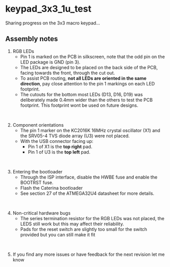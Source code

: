 # keypad_3x3_1u_test

Sharing progress on the 3x3 macro keypad...


## Assembly notes


1. RGB LEDs
   - Pin 1 is marked on the PCB in silkscreen, note that the odd pin on the LED package is GND (pin 3).
   - The LEDs are designed to be placed on the back side of the PCB, facing towards the front, through the cut out.
   - To assist PCB routing, **not all LEDs are oriented in the same direction**, pay close attention to the pin 1 markings on each LED footprint.
   - The cutouts for the bottom most LEDs (D13, D16, D19) was deliberately made 0.4mm wider than the others to test the PCB footprint. This footprint wont be used on future designs.

<br/>

2. Component orientations
   - The pin 1 marker on the KC2016K 16MHz crystal oscillator (X1) and the SRV05-4 TVS diode array (U3) were not placed.
   - With the USB connector facing up:
      - Pin 1 of X1 is the **top right** pad.
      - Pin 1 of U3 is the **top left** pad.

<br/>

3. Entering the bootloader
   - Through the ISP interface, disable the HWBE fuse and enable the BOOTRST fuse.
   - Flash the Caterina bootloader
   - See section 27 of the ATMEGA32U4 datasheet for more details.

<br/>

4. Non-critical hardware bugs
   - The series termination resistor for the RGB LEDs was not placed, the LEDS still work but this may affect their reliability.
   - Pads for the reset switch are slightly too small for the switch provided but you can still make it fit

<br/>

5. If you find any more issues or have feedback for the next revision let me know

